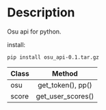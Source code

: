 Description
===========

Osu api for python.

install:

    pip install osu_api-0.1.tar.gz
    

| Class | Method | 
|----------------|:---------:|
| osu | get_token(), pp() | 
| score | get_user_scores() | 



    
